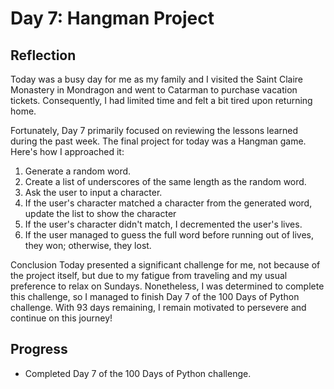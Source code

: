 # Day 7: Hangman Project

## Reflection
 Today was a busy day for me as my family and I visited the Saint Claire Monastery in Mondragon and went to Catarman to purchase vacation tickets. Consequently, I had limited time and felt a bit tired upon returning home.

 Fortunately, Day 7 primarily focused on reviewing the lessons learned during the past week. The final project for today was a Hangman game. Here's how I approached it:
 1. Generate a random word.
 2. Create a list of underscores of the same length as the random word.
 3. Ask the user to input a character.
 4. If the user's character matched a character from the generated word, update the list to show the character
 5. If the user's character didn't match, I decremented the user's lives.
 6. If the user managed to guess the full word before running out of lives, they won; otherwise, they lost.
 
 Conclusion
 Today presented a significant challenge for me, not because of the project itself, but due to my fatigue from traveling and my usual preference to relax on Sundays. Nonetheless, I was determined to complete this challenge, so I managed to finish Day 7 of the 100 Days of Python challenge. With 93 days remaining, I remain motivated to persevere and continue on this journey!

## Progress
- Completed Day 7 of the 100 Days of Python challenge.